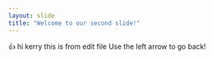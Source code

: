 ```yaml
---
layout: slide
title: "Welcome to our second slide!"
---
```

:+1: hi kerry this is from edit file
Use the left arrow to go back!

